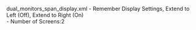 dual_monitors_span_display.xml - Remember Display Settings, Extend to Left (Off), Extend to Right (On) <br />
                               - Number of Screens:2 <br />
